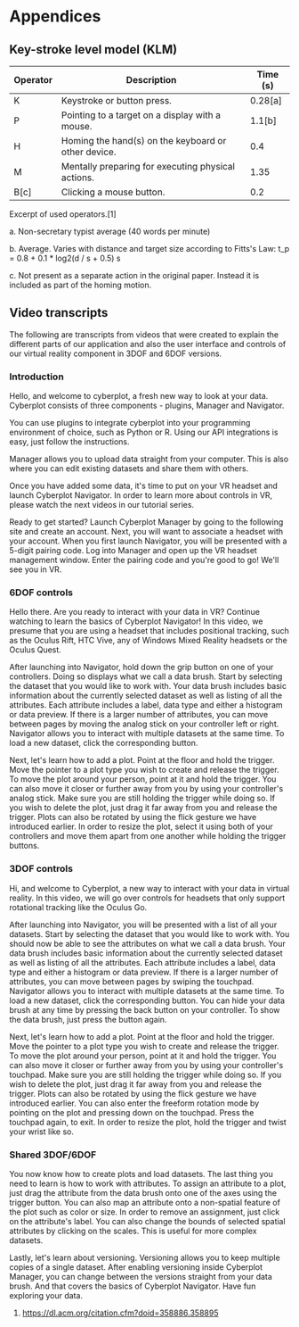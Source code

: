 # Appendices

## Key-stroke level model (KLM)

| Operator | Description | Time (s) |
| --- | --- | --- |
| K | Keystroke or button press. | 0.28[a] |
| P | Pointing to a target on a display with a mouse. | 1.1[b]
| H | Homing the hand(s) on the keyboard or other device. | 0.4 |
| M | Mentally preparing for executing physical actions. | 1.35 |
| B[c] | Clicking a mouse button. | 0.2 |
Excerpt of used operators.[1]

a. Non-secretary typist average (40 words per minute)

b. Average. Varies with distance and target size according to Fitts's Law: t_p = 0.8 + 0.1 * log2(d / s + 0.5) s

c. Not present as a separate action in the original paper. Instead it is included as part of the homing motion.

## Video transcripts

The following are transcripts from videos that were created to explain the different parts of our application and also the user interface and controls of our virtual reality component in 3DOF and 6DOF versions.

### Introduction

Hello, and welcome to cyberplot, a fresh new way to look at your data. Cyberplot consists of three components - plugins, Manager and Navigator.

You can use plugins to integrate cyberplot into your programming environment of choice, such as Python or R. Using our API integrations is easy, just follow the instructions.

Manager allows you to upload data straight from your computer. This is also where you can edit existing datasets and share them with others.

Once you have added some data, it's time to put on your VR headset and launch Cyberplot Navigator. In order to learn more about controls in VR, please watch the next videos in our tutorial series.

Ready to get started? Launch Cyberplot Manager by going to the following site and create an account. Next, you will want to associate a headset with your account. When you first launch Navigator, you will be presented with a 5-digit pairing code. Log into Manager and open up the VR headset management window. Enter the pairing code and you're good to go! We'll see you in VR.

### 6DOF controls

Hello there. Are you ready to interact with your data in VR? Continue watching to learn the basics of Cyberplot Navigator! In this video, we presume that you are using a headset that includes positional tracking, such as the Oculus Rift, HTC Vive, any of Windows Mixed Reality headsets or the Oculus Quest.

After launching into Navigator, hold down the grip button on one of your controllers. Doing so displays what we call a data brush. Start by selecting the dataset that you would like to work with. Your data brush includes basic information about the currently selected dataset as well as listing of all the attributes. Each attribute includes a label, data type and either a histogram or data preview. If there is a larger number of attributes, you can move between pages by moving the analog stick on your controller left or right. Navigator allows you to interact with multiple datasets at the same time. To load a new dataset, click the corresponding button. 

Next, let's learn how to add a plot. Point at the floor and hold the trigger. Move the pointer to a plot type you wish to create and release the trigger. To move the plot around your person, point at it and hold the trigger. You can also move it closer or further away from you by using your controller's analog stick. Make sure you are still holding the trigger while doing so. If you wish to delete the plot, just drag it far away from you and release the trigger. Plots can also be rotated by using the flick gesture we have introduced earlier. In order to resize the plot, select it using both of your controllers and move them apart from one another while holding the trigger buttons.

### 3DOF controls

Hi, and welcome to Cyberplot, a new way to interact with your data in virtual reality. In this video, we will go over controls for headsets that only support rotational tracking like the Oculus Go.

After launching into Navigator, you will be presented with a list of all your datasets. Start by selecting the dataset that you would like to work with. You should now be able to see the attributes on what we call a data brush. Your data brush includes basic information about the currently selected dataset as well as listing of all the attributes. Each attribute includes a label, data type and either a histogram or data preview. If there is a larger number of attributes, you can move between pages by swiping the touchpad. Navigator allows you to interact with multiple datasets at the same time. To load a new dataset, click the corresponding button. You can hide your data brush at any time by pressing the back button on your controller. To show the data brush, just press the button again.

Next, let's learn how to add a plot. Point at the floor and hold the trigger. Move the pointer to a plot type you wish to create and release the trigger. To move the plot around your person, point at it and hold the trigger. You can also move it closer or further away from you by using your controller's touchpad. Make sure you are still holding the trigger while doing so. If you wish to delete the plot, just drag it far away from you and release the trigger. Plots can also be rotated by using the flick gesture we have introduced earlier. You can also enter the freeform rotation mode by pointing on the plot and pressing down on the touchpad. Press the touchpad again, to exit. In order to resize the plot, hold the trigger and twist your wrist like so.

### Shared 3DOF/6DOF

You now know how to create plots and load datasets. The last thing you need to learn is how to work with attributes. To assign an attribute to a plot, just drag the attribute from the data brush onto one of the axes using the trigger button. You can also map an attribute onto a non-spatial feature of the plot such as color or size. In order to remove an assignment, just click on the attribute's label. You can also change the bounds of selected spatial attributes by clicking on the scales. This is useful for more complex datasets.

Lastly, let's learn about versioning. Versioning allows you to keep multiple copies of a single dataset. After enabling versioning inside Cyberplot Manager, you can change between the versions straight from your data brush. And that covers the basics of Cyberplot Navigator. Have fun exploring your data.

1. https://dl.acm.org/citation.cfm?doid=358886.358895